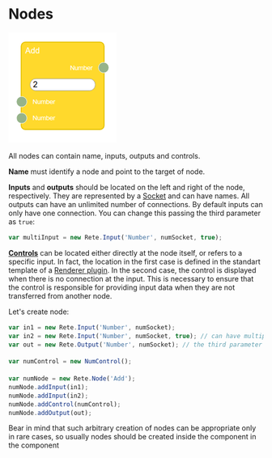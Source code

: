 Nodes
=

![node](assets/node.png)

All nodes can contain name, inputs, outputs and controls. 

**Name** must identify a node and point to the target of node.

**Inputs** and **outputs** should be located on the left and right of the node, respectively. They are represented by a [Socket](Sockets) and can have names. All outputs can have an unlimited number of connections. By default inputs can only have one connection. You can change this passing the third parameter as `true`:
```js
var multiInput = new Rete.Input('Number', numSocket, true); 
```

**[Controls](Controls)** can be located either directly at the node itself, or refers to a specific input. In fact, the location in the first case is defined in the standart template of a [Renderer plugin](Plugins#renderer). In the second case, the control is displayed when there is no connection at the input. This is necessary to ensure that the control is responsible for providing input data when they are not transferred from another node.

Let's create node:
```js 
var in1 = new Rete.Input('Number', numSocket); 
var in2 = new Rete.Input('Number', numSocket, true); // can have multiple connections
var out = new Rete.Output('Number', numSocket); // the third parameter must be false to deny multiple connections

var numControl = new NumControl();

var numNode = new Rete.Node('Add');
numNode.addInput(in1);
numNode.addInput(in2);
numNode.addControl(numControl);
numNode.addOutput(out);

```
Bear in mind that such arbitrary creation of nodes can be appropriate only in rare cases, so usually nodes should be created inside the component in the component